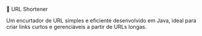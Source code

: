 🔗 URL Shortener

Um encurtador de URL simples e eficiente desenvolvido em Java, ideal para criar links curtos e gerenciáveis a partir de URLs longas.
